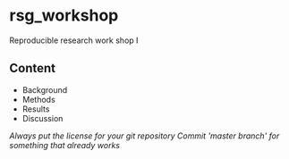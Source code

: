 # rsg_workshop
Reproducible research work shop I  

## Content
* Background
* Methods
* Results
* Discussion

*Always put the license for your git repository*
*Commit 'master branch' for something that already works*

